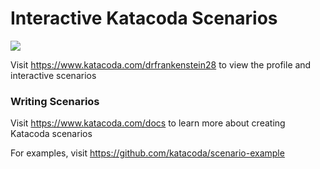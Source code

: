 # Interactive Katacoda Scenarios

[![](http://shields.katacoda.com/katacoda/drfrankenstein28/count.svg)](https://www.katacoda.com/drfrankenstein28 "Get your profile on Katacoda.com")

Visit https://www.katacoda.com/drfrankenstein28 to view the profile and interactive scenarios

### Writing Scenarios
Visit https://www.katacoda.com/docs to learn more about creating Katacoda scenarios

For examples, visit https://github.com/katacoda/scenario-example
